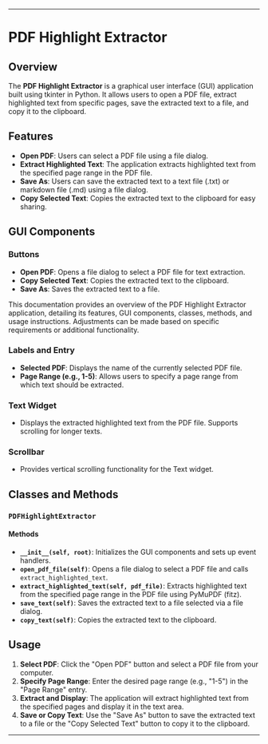 
---

# PDF Highlight Extractor

## Overview

The **PDF Highlight Extractor** is a graphical user interface (GUI) application built using tkinter in Python. It allows users to open a PDF file, extract highlighted text from specific pages, save the extracted text to a file, and copy it to the clipboard.

## Features

- **Open PDF**: Users can select a PDF file using a file dialog.
- **Extract Highlighted Text**: The application extracts highlighted text from the specified page range in the PDF file.
- **Save As**: Users can save the extracted text to a text file (.txt) or markdown file (.md) using a file dialog.
- **Copy Selected Text**: Copies the extracted text to the clipboard for easy sharing.

## GUI Components

### Buttons

- **Open PDF**: Opens a file dialog to select a PDF file for text extraction.
- **Copy Selected Text**: Copies the extracted text to the clipboard.
- **Save As**: Saves the extracted text to a file.

This documentation provides an overview of the PDF Highlight Extractor application, detailing its features, GUI components, classes, methods, and usage instructions. Adjustments can be made based on specific requirements or additional functionality.
### Labels and Entry

- **Selected PDF**: Displays the name of the currently selected PDF file.
- **Page Range (e.g., 1-5)**: Allows users to specify a page range from which text should be extracted.

### Text Widget

- Displays the extracted highlighted text from the PDF file. Supports scrolling for longer texts.

### Scrollbar

- Provides vertical scrolling functionality for the Text widget.

## Classes and Methods

### `PDFHighlightExtractor`

#### Methods

- **`__init__(self, root)`**: Initializes the GUI components and sets up event handlers.
- **`open_pdf_file(self)`**: Opens a file dialog to select a PDF file and calls `extract_highlighted_text`.
- **`extract_highlighted_text(self, pdf_file)`**: Extracts highlighted text from the specified page range in the PDF file using PyMuPDF (fitz).
- **`save_text(self)`**: Saves the extracted text to a file selected via a file dialog.
- **`copy_text(self)`**: Copies the extracted text to the clipboard.

## Usage

1. **Select PDF**: Click the "Open PDF" button and select a PDF file from your computer.
2. **Specify Page Range**: Enter the desired page range (e.g., "1-5") in the "Page Range" entry.
3. **Extract and Display**: The application will extract highlighted text from the specified pages and display it in the text area.
4. **Save or Copy Text**: Use the "Save As" button to save the extracted text to a file or the "Copy Selected Text" button to copy it to the clipboard.

---
